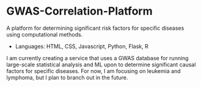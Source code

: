 # GWAS-Correlation-Platform
A platform for determining significant risk factors for specific diseases using computational methods.
 - Languages: HTML, CSS, Javascript, Python, Flask, R

I am currently creating a service that uses a GWAS database for running large-scale statistical analysis and ML upon to determine significant causal factors for specific diseases. For now, I am focusing on leukemia and lymphoma, but I plan to branch out in the future.
